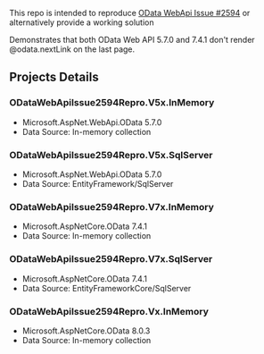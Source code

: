 This repo is intended to reproduce [OData WebApi Issue #2594](https://github.com/OData/WebApi/issues/2594) or alternatively provide a working solution

Demonstrates that both OData Web API 5.7.0 and 7.4.1 don't render @odata.nextLink on the last page.

## Projects Details

### ODataWebApiIssue2594Repro.V5x.InMemory
- Microsoft.AspNet.WebApi.OData 5.7.0
- Data Source: In-memory collection

### ODataWebApiIssue2594Repro.V5x.SqlServer
- Microsoft.AspNet.WebApi.OData 5.7.0
- Data Source: EntityFramework/SqlServer


### ODataWebApiIssue2594Repro.V7x.InMemory
- Microsoft.AspNetCore.OData 7.4.1
- Data Source: In-memory collection

### ODataWebApiIssue2594Repro.V7x.SqlServer
- Microsoft.AspNetCore.OData 7.4.1
- Data Source: EntityFrameworkCore/SqlServer


### ODataWebApiIssue2594Repro.Vx.InMemory
- Microsoft.AspNetCore.OData 8.0.3
- Data Source: In-memory collection